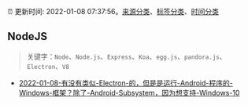 :alarm_clock: 更新时间: 2022-01-08 07:37:56。[来源分类](../README.md)、[标签分类](../TAGS.md)、[时间分类](../TIMELINE.md)

## NodeJS


> 关键字：`Node`、`Node.js`、`Express`、`Koa`、`egg.js`、`pandora.js`、`Electron`、`V8`



- [2022-01-08-有没有类似-Electron-的，但是是运行-Android-程序的-Windows-框架？除了-Android-Subsystem，因为想支持-Windows-10](https://www.v2ex.com/t/826993) 